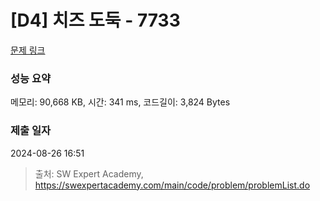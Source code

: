 # [D4] 치즈 도둑 - 7733 

[문제 링크](https://swexpertacademy.com/main/code/problem/problemDetail.do?contestProbId=AWrDOdQqRCUDFARG) 

### 성능 요약

메모리: 90,668 KB, 시간: 341 ms, 코드길이: 3,824 Bytes

### 제출 일자

2024-08-26 16:51



> 출처: SW Expert Academy, https://swexpertacademy.com/main/code/problem/problemList.do